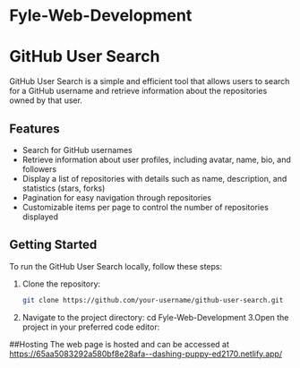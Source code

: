 # Fyle-Web-Development

# GitHub User Search
GitHub User Search is a simple and efficient tool that allows users to search for a GitHub username and retrieve information about the repositories owned by that user.

## Features
- Search for GitHub usernames
- Retrieve information about user profiles, including avatar, name, bio, and followers
- Display a list of repositories with details such as name, description, and statistics (stars, forks)
- Pagination for easy navigation through repositories
- Customizable items per page to control the number of repositories displayed

## Getting Started

To run the GitHub User Search locally, follow these steps:

1. Clone the repository:

   ```bash
   git clone https://github.com/your-username/github-user-search.git
2. Navigate to the project directory:
       cd Fyle-Web-Development
3.Open the project in your preferred code editor:

##Hosting
The web page is hosted and can be accessed at [https://65aa5083292a580bf8e28afa--dashing-puppy-ed2170.netlify.app/
    ](url)
   
